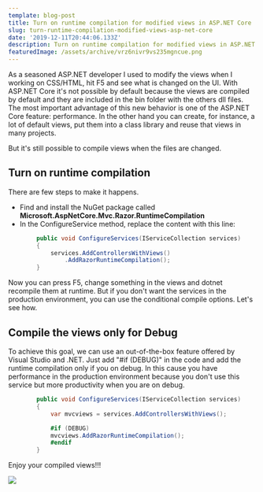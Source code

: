 ```yaml
---
template: blog-post
title: Turn on runtime compilation for modified views in ASP.NET Core
slug: turn-runtime-compilation-modified-views-asp-net-core
date: '2019-12-11T20:44:06.133Z'
description: Turn on runtime compilation for modified views in ASP.NET Core
featuredImage: /assets/archive/vrz6nivr9vs235mgncue.png
---
```

As a seasoned ASP.NET developer I used to modify the views when I working on CSS/HTML, hit F5 and see what is changed on the UI.
With ASP.NET Core it's not possible by default because the views are compiled by default and they are included in the bin folder with the others dll files.
The most important advantage of this new behavior is one of the ASP.NET Core feature: performance.
In the other hand you can create, for instance, a lot of default views, put them into a class library and reuse that views in many projects.

But it's still possible to compile views when the files are changed.

## Turn on runtime compilation

There are few steps to make it happens.

- Find and install the NuGet package called **Microsoft.AspNetCore.Mvc.Razor.RuntimeCompilation**
- In the ConfigureService method, replace the content with this line:
 
```csharp
        public void ConfigureServices(IServiceCollection services)
        {
            services.AddControllersWithViews()
                .AddRazorRuntimeCompilation();
        }
```

Now you can press F5, change something in the views and dotnet recompile them at runtime.
But if you don't want the services in the production environment, you can use the conditional compile options.
Let's see how.

## Compile the views only for Debug

To achieve this goal, we can use an out-of-the-box feature offered by Visual Studio and .NET.
Just add "#if (DEBUG)" in the code and add the runtime compilation only if you on debug.
In this cause you have performance in the production environment because you don't use this service but more productivity when you are on debug.

```csharp
        public void ConfigureServices(IServiceCollection services)
        {
            var mvcviews = services.AddControllersWithViews();

            #if (DEBUG)
            mvcviews.AddRazorRuntimeCompilation();
            #endif
        }
```

Enjoy your compiled views!!!

![](https://media3.giphy.com/media/dWCNjE4AjkDyo/giphy.gif?cid=790b7611299971daf18519d026437a8454135fecda3e088a&rid=giphy.gif)